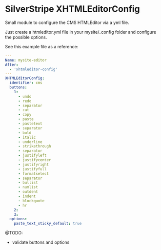 # SilverStripe XHTMLEditorConfig

Small module to configure the CMS HTMLEditor via a yml file.

Just create a htmleditor.yml file in your mysite/_config folder and configure the possible options.

See this example file as a reference:

```yml
---
Name: mysite-editor
After:
  - 'xhtmleditor-config'
---
XHTMLEditorConfig:
  identifier: cms
  buttons:
    1: 
      - undo
      - redo
      - separator
      - cut
      - copy
      - paste
      - pastetext
      - separator
      - bold
      - italic
      - underline
      - strikethrough
      - separator
      - justifyleft
      - justifycenter
      - justifyright
      - justifyfull
      - formatselect
      - separator
      - bullist
      - numlist
      - outdent
      - indent
      - blockquote
      - hr
    2:
    3:
  options:
    paste_text_sticky_default: true
```

@TODO:
  - validate buttons and options